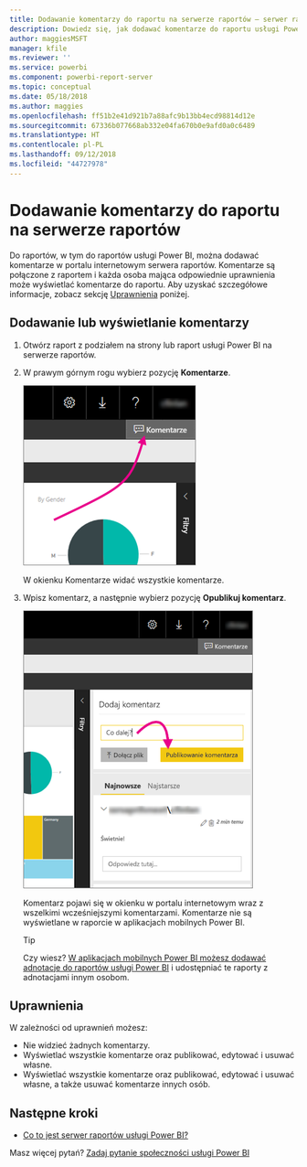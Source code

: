 ```yaml
---
title: Dodawanie komentarzy do raportu na serwerze raportów — serwer raportów usługi Power BI
description: Dowiedz się, jak dodawać komentarze do raportu usługi Power BI albo raportu z podziałem na strony na serwerze raportów usługi Power BI lub serwerze raportów usług SQL Server Reporting Services.
author: maggiesMSFT
manager: kfile
ms.reviewer: ''
ms.service: powerbi
ms.component: powerbi-report-server
ms.topic: conceptual
ms.date: 05/18/2018
ms.author: maggies
ms.openlocfilehash: ff51b2e41d921b7a88afc9b13bb4ecd98814d12e
ms.sourcegitcommit: 67336b077668ab332e04fa670b0e9afd0a0c6489
ms.translationtype: HT
ms.contentlocale: pl-PL
ms.lasthandoff: 09/12/2018
ms.locfileid: "44727978"
---
```

# <a name="add-comments-to-a-report-in-a-report-server"></a>Dodawanie komentarzy do raportu na serwerze raportów
Do raportów, w tym do raportów usługi Power BI, można dodawać komentarze w portalu internetowym serwera raportów. Komentarze są połączone z raportem i każda osoba mająca odpowiednie uprawnienia może wyświetlać komentarze do raportu. Aby uzyskać szczegółowe informacje, zobacz sekcję [Uprawnienia](#permissions) poniżej.

## <a name="add-or-view-comments"></a>Dodawanie lub wyświetlanie komentarzy
1. Otwórz raport z podziałem na strony lub raport usługi Power BI na serwerze raportów.
2. W prawym górnym rogu wybierz pozycję **Komentarze**.
   
    ![Wybieranie pozycji Komentarze](media/add-comments/report-server-web-portal-comments-button.png)
   
    W okienku Komentarze widać wszystkie komentarze.
3. Wpisz komentarz, a następnie wybierz pozycję **Opublikuj komentarz**.
   
    ![Publikowanie komentarza](media/add-comments/report-server-web-portal-comments-pane.png)
   
    Komentarz pojawi się w okienku w portalu internetowym wraz z wszelkimi wcześniejszymi komentarzami. Komentarze nie są wyświetlane w raporcie w aplikacjach mobilnych Power BI.
   
   > [!TIP]
   > Czy wiesz? [W aplikacjach mobilnych Power BI możesz dodawać adnotacje do raportów usługi Power BI](../consumer/mobile/mobile-annotate-and-share-a-tile-from-the-mobile-apps.md) i udostępniać te raporty z adnotacjami innym osobom.
   > 
   > 

## <a name="permissions"></a>Uprawnienia
W zależności od uprawnień możesz:

* Nie widzieć żadnych komentarzy.
* Wyświetlać wszystkie komentarze oraz publikować, edytować i usuwać własne.
* Wyświetlać wszystkie komentarze oraz publikować, edytować i usuwać własne, a także usuwać komentarze innych osób.

## <a name="next-steps"></a>Następne kroki
* [Co to jest serwer raportów usługi Power BI?](get-started.md)  

Masz więcej pytań? [Zadaj pytanie społeczności usługi Power BI](https://community.powerbi.com/)

